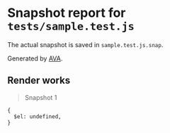# Snapshot report for `tests/sample.test.js`

The actual snapshot is saved in `sample.test.js.snap`.

Generated by [AVA](https://avajs.dev).

## Render works

> Snapshot 1

    {
      $el: undefined,
    }
